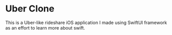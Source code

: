 # Uber Clone

This is a Uber-like rideshare iOS application I made using SwiftUI framework as an effort to learn more about swift.

